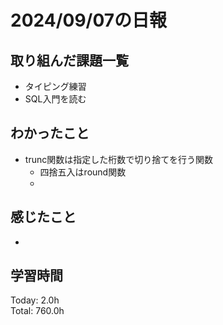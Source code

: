 # 2024/09/07の日報
## 取り組んだ課題一覧
* タイピング練習
* SQL入門を読む
## わかったこと
* trunc関数は指定した桁数で切り捨てを行う関数
  *  四捨五入はround関数
  *   
## 感じたこと
* 
## 学習時間
Today: 2.0h<br>
Total: 760.0h
